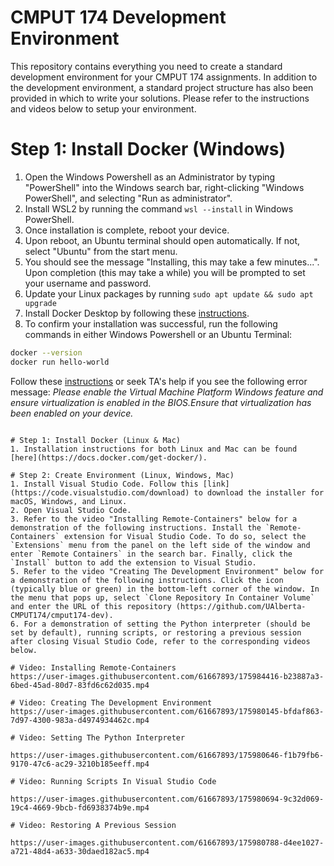 # CMPUT 174 Development Environment
This repository contains everything you need to create a standard development environment for your CMPUT 174 assignments. In addition to the development environment, a standard project structure has also been provided in which to write your solutions. Please refer to the instructions and videos below to setup your environment.

# Step 1: Install Docker (Windows)
1. Open the Windows Powershell as an Administrator by typing "PowerShell" into the Windows search bar, right-clicking "Windows PowerShell", and selecting "Run as administrator".
2. Install WSL2 by running the command ```wsl --install``` in Windows PowerShell.
3. Once installation is complete, reboot your device.
4. Upon reboot, an Ubuntu terminal should open automatically. If not, select "Ubuntu" from the start menu.
5. You should see the message "Installing, this may take a few minutes...". Upon completion (this may take a while) you will be prompted to set your username and password.
6. Update your Linux packages by running ```sudo apt update && sudo apt upgrade```
7. Install Docker Desktop by following these [instructions](https://docs.microsoft.com/en-us/windows/wsl/tutorials/wsl-containers#install-docker-desktop).
8. To confirm your installation was successful, run the following commands in either Windows Powershell or an Ubuntu Terminal:
```bash
docker --version
docker run hello-world
```

Follow these [instructions](https://www.virtualmetric.com/blog/how-to-enable-hardware-virtualization) or seek TA's help if you see the following error message: _Please enable the Virtual Machine Platform Windows feature and ensure virtualization is enabled in the BIOS.Ensure that virtualization has been enabled on your device._
```

# Step 1: Install Docker (Linux & Mac)
1. Installation instructions for both Linux and Mac can be found [here](https://docs.docker.com/get-docker/).

# Step 2: Create Environment (Linux, Windows, Mac)
1. Install Visual Studio Code. Follow this [link](https://code.visualstudio.com/download) to download the installer for macOS, Windows, and Linux.
2. Open Visual Studio Code.
3. Refer to the video "Installing Remote-Containers" below for a demonstration of the following instructions. Install the `Remote-Containers` extension for Visual Studio Code. To do so, select the `Extensions` menu from the panel on the left side of the window and enter `Remote Containers` in the search bar. Finally, click the `Install` button to add the extension to Visual Studio.  
5. Refer to the video "Creating The Development Environment" below for a demonstration of the following instructions. Click the icon (typically blue or green) in the bottom-left corner of the window. In the menu that pops up, select `Clone Repository In Container Volume` and enter the URL of this repository (https://github.com/UAlberta-CMPUT174/cmput174-dev). 
6. For a demonstration of setting the Python interpreter (should be set by default), running scripts, or restoring a previous session after closing Visual Studio Code, refer to the corresponding videos below.

# Video: Installing Remote-Containers
https://user-images.githubusercontent.com/61667893/175984416-b23887a3-6bed-45ad-80d7-83fd6c62d035.mp4

# Video: Creating The Development Environment
https://user-images.githubusercontent.com/61667893/175980145-bfdaf863-7d97-4300-983a-d4974934462c.mp4

# Video: Setting The Python Interpreter

https://user-images.githubusercontent.com/61667893/175980646-f1b79fb6-9170-47c6-ac29-3210b185eeff.mp4

# Video: Running Scripts In Visual Studio Code

https://user-images.githubusercontent.com/61667893/175980694-9c32d069-19c4-4669-9bcb-fd6938374b9e.mp4

# Video: Restoring A Previous Session

https://user-images.githubusercontent.com/61667893/175980788-d4ee1027-a721-48d4-a633-30daed182ac5.mp4

